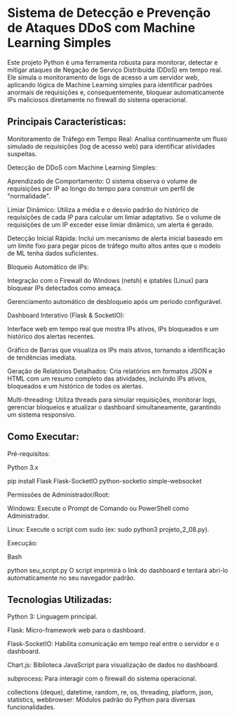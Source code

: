  # Sistema de Detecção e Prevenção de Ataques DDoS com Machine Learning Simples
Este projeto Python é uma ferramenta robusta para monitorar, detectar e mitigar ataques de Negação de Serviço Distribuída (DDoS) em tempo real. Ele simula o monitoramento de logs de acesso a um servidor web, aplicando lógica de Machine Learning simples para identificar padrões anormais de requisições e, consequentemente, bloquear automaticamente IPs maliciosos diretamente no firewall do sistema operacional.

## Principais Características:
Monitoramento de Tráfego em Tempo Real: Analisa continuamente um fluxo simulado de requisições (log de acesso web) para identificar atividades suspeitas.

Detecção de DDoS com Machine Learning Simples:

Aprendizado de Comportamento: O sistema observa o volume de requisições por IP ao longo do tempo para construir um perfil de "normalidade".

Limiar Dinâmico: Utiliza a média e o desvio padrão do histórico de requisições de cada IP para calcular um limiar adaptativo. Se o volume de requisições de um IP exceder esse limiar dinâmico, um alerta é gerado.

Detecção Inicial Rápida: Inclui um mecanismo de alerta inicial baseado em um limite fixo para pegar picos de tráfego muito altos antes que o modelo de ML tenha dados suficientes.

Bloqueio Automático de IPs:

Integração com o Firewall do Windows (netsh) e iptables (Linux) para bloquear IPs detectados como ameaça.

Gerenciamento automático de desbloqueio após um período configurável.

Dashboard Interativo (Flask & SocketIO):

Interface web em tempo real que mostra IPs ativos, IPs bloqueados e um histórico dos alertas recentes.

Gráfico de Barras que visualiza os IPs mais ativos, tornando a identificação de tendências imediata.

Geração de Relatórios Detalhados: Cria relatórios em formatos JSON e HTML com um resumo completo das atividades, incluindo IPs ativos, bloqueados e um histórico de todos os alertas.

Multi-threading: Utiliza threads para simular requisições, monitorar logs, gerenciar bloqueios e atualizar o dashboard simultaneamente, garantindo um sistema responsivo.

## Como Executar:
Pré-requisitos:

Python 3.x

pip install Flask Flask-SocketIO python-socketio simple-websocket

Permissões de Administrador/Root:

Windows: Execute o Prompt de Comando ou PowerShell como Administrador.

Linux: Execute o script com sudo (ex: sudo python3 projeto_2_08.py).

Execução:

Bash

python seu_script.py
O script imprimirá o link do dashboard e tentará abri-lo automaticamente no seu navegador padrão.

## Tecnologias Utilizadas:
Python 3: Linguagem principal.

Flask: Micro-framework web para o dashboard.

Flask-SocketIO: Habilita comunicação em tempo real entre o servidor e o dashboard.

Chart.js: Biblioteca JavaScript para visualização de dados no dashboard.

subprocess: Para interagir com o firewall do sistema operacional.

collections (deque), datetime, random, re, os, threading, platform, json, statistics, webbrowser: Módulos padrão do Python para diversas funcionalidades.
